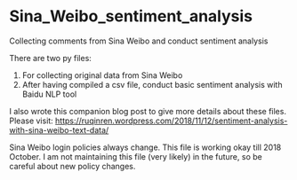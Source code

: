 # Sina_Weibo_sentiment_analysis
Collecting comments from Sina Weibo and conduct sentiment analysis

There are two py files:
1. For collecting original data from Sina Weibo
2. After having compiled a csv file, conduct basic sentiment analysis with Baidu NLP tool

I also wrote this companion blog post to give more details about these files.
Please visit: https://ruqinren.wordpress.com/2018/11/12/sentiment-analysis-with-sina-weibo-text-data/

Sina Weibo login policies always change. This file is working okay till 2018 October. I am not maintaining this file (very likely) in the future, so be careful about new policy changes. 
